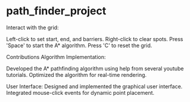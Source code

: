 # path_finder_project

Interact with the grid:

Left-click to set start, end, and barriers.
Right-click to clear spots.
Press 'Space' to start the A* algorithm.
Press 'C' to reset the grid.

Contributions
Algorithm Implementation:

Developed the A* pathfinding algorithm using help from several youtube tutorials.
Optimized the algorithm for real-time rendering.

User Interface:
Designed and implemented the graphical user interface.
Integrated mouse-click events for dynamic point placement.

